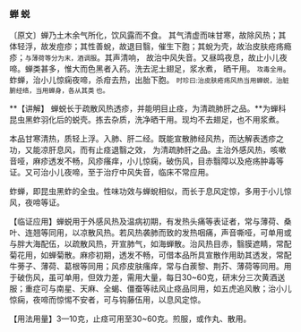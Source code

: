 ### 蝉 蜕

〔原文〕蝉乃土木余气所化，饮风露而不食。
其气清虚而味甘寒，故除风热；其体轻浮，故发痘疹；其性善蛻，故退目翳，催生下胞；其蛻为壳，故治皮肤疮疡瘾疹；<small>与薄荷等分为末，酒调服</small>。其声清响，
故治中风失音。又昼鸣夜息，故止小儿夜啼。蝉类甚多，惟大而色黑者入药。洗去泥土翅足，浆水煮，
晒干用。 <small>攻毒全用</small>。
蚱蝉，治小儿惊痫夜啼，杀疳去热，出胎下胞。
<small>时珍曰:治皮肤疮疡风热当用蝉蜕，治脏腑经络，当用蝉身，各从其类
也。</small>

**【讲解】 蝉蜕长于疏散风热透疹，并能明目止痉，为清疏肺肝之品。**为蝉科昆虫黑蚱羽化后的蜕壳。拣去杂质，洗净晒干用。现均不去翅足，也不用浆煮。

本品甘寒清热，质轻上浮。入肺、肝二经。既能宣散肺经风热，而达解表透疹之功，又能凉肝息风，而有止痉退翳之效，
为清疏肺肝之品。主治外感风热，咳嗽音哑，麻疹透发不畅，风疹瘙痒，小儿惊痫，破伤风，目赤翳障以及疮疡肿毒等证。又可治小儿夜啼，至于治疗中风失音，临床不常应用。

蚱蝉，即昆虫黑蚱的全虫。性味功效与蝉蛻相似，而长于息风定惊，多用于小儿惊风，夜啼等证。

【临证应用】蝉蜕用于外感风热及温病初期，有发热头痛等表证者，常与薄荷、桑叶、连翘等同用，以凉散风热。若风热袭肺而致的发热咽痛，声音嘶哑，可单用或与胖大海配伍，以疏散风热，开宣肺气，如海蝉散。治风热目赤，翳膜遮睛，常配菊花用，如蝉菊散。麻疹初期，透发不畅，可借本品所具宣散作用助其透发，常配牛蒡子、薄荷、葛根等同用；风疹皮肤瘙痒，常与白蒺黎、荆芥、薄荷等同用。用于破伤风，虽可单用，但效力差，需用大量，每日30~60克，研末分三次黄酒送服；重症可与南星、天麻、全蝎、僵蚕等祛风止痉品同用，如五虎追风散；治小儿惊痫，夜啼而惊惕不安者，可与钩藤伍用，以息风定惊。

【用法用量】3—10克，止痉可用至30~60克。煎服，或作丸、散用。
